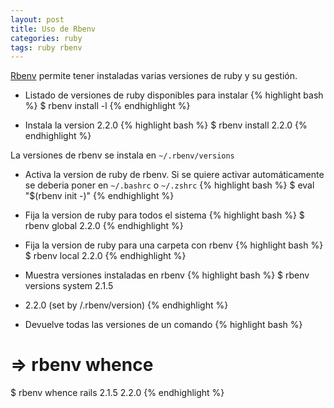 ```yaml
---
layout: post
title: Uso de Rbenv
categories: ruby
tags: ruby rbenv
---
```


[Rbenv](https://github.com/sstephenson/rbenv) permite tener instaladas varias versiones de ruby y su gestión.

* Listado de versiones de ruby disponibles para instalar
{% highlight bash %}
$ rbenv install -l
{% endhighlight %}

* Instala la version 2.2.0
{% highlight bash %}
$ rbenv install 2.2.0
{% endhighlight %}

La versiones de rbenv se instala en <code>~/.rbenv/versions</code>

* Activa la version de ruby de rbenv. Si se quiere activar automáticamente se deberia poner en <code>~/.bashrc</code>
o <code>~/.zshrc</code>
{% highlight bash %}
$ eval "$(rbenv init -)"
{% endhighlight %}

* Fija la version de ruby para todos el sistema
{% highlight bash %}
$ rbenv global 2.2.0
{% endhighlight %}

* Fija la version de ruby para una carpeta con rbenv
{% highlight bash %}
$ rbenv local 2.2.0
{% endhighlight %}

* Muestra versiones instaladas en rbenv
{% highlight bash %}
$ rbenv versions
  system
  2.1.5
* 2.2.0 (set by /.rbenv/version)
{% endhighlight %}

* Devuelve todas las versiones de un comando
{% highlight bash %}
# => rbenv whence <comando>
$ rbenv whence rails
2.1.5
2.2.0
{% endhighlight %}
